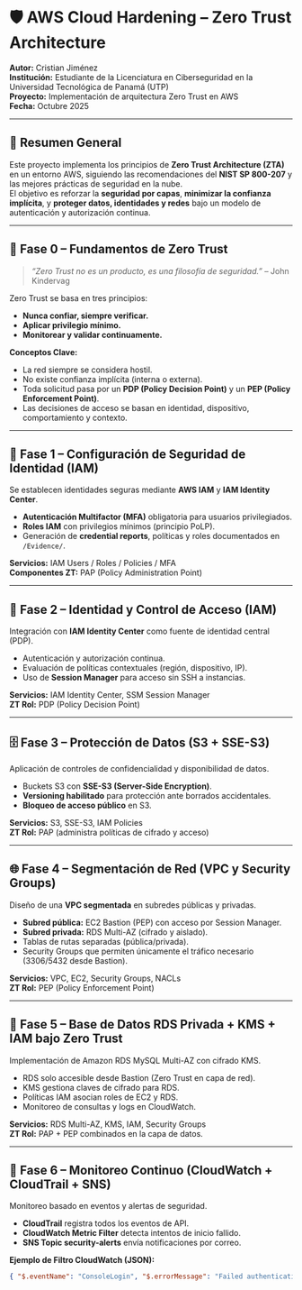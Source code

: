 # 🛡️ AWS Cloud Hardening – Zero Trust Architecture

**Autor:** Cristian Jiménez  
**Institución:** Estudiante de la Licenciatura en Ciberseguridad en la Universidad Tecnológica de Panamá (UTP)  
**Proyecto:** Implementación de arquitectura Zero Trust en AWS  
**Fecha:** Octubre 2025  

---

## 📘 Resumen General

Este proyecto implementa los principios de **Zero Trust Architecture (ZTA)** en un entorno AWS, siguiendo las recomendaciones del **NIST SP 800-207** y las mejores prácticas de seguridad en la nube.  
El objetivo es reforzar la **seguridad por capas**, **minimizar la confianza implícita**, y **proteger datos, identidades y redes** bajo un modelo de autenticación y autorización continua.

---

## 🧩 Fase 0 – Fundamentos de Zero Trust

> _“Zero Trust no es un producto, es una filosofía de seguridad.”_ – John Kindervag  

Zero Trust se basa en tres principios:
- **Nunca confiar, siempre verificar.**  
- **Aplicar privilegio mínimo.**  
- **Monitorear y validar continuamente.**

**Conceptos Clave:**
- La red siempre se considera hostil.  
- No existe confianza implícita (interna o externa).  
- Toda solicitud pasa por un **PDP (Policy Decision Point)** y un **PEP (Policy Enforcement Point)**.  
- Las decisiones de acceso se basan en identidad, dispositivo, comportamiento y contexto.  

---

## 🔐 Fase 1 – Configuración de Seguridad de Identidad (IAM)

Se establecen identidades seguras mediante **AWS IAM** y **IAM Identity Center**.  
- **Autenticación Multifactor (MFA)** obligatoria para usuarios privilegiados.  
- **Roles IAM** con privilegios mínimos (principio PoLP).  
- Generación de **credential reports**, políticas y roles documentados en `/Evidence/`.  

**Servicios:** IAM Users / Roles / Policies / MFA  
**Componentes ZT:** PAP (Policy Administration Point)

---

## 🧠 Fase 2 – Identidad y Control de Acceso (IAM)

Integración con **IAM Identity Center** como fuente de identidad central (PDP).  
- Autenticación y autorización continua.  
- Evaluación de políticas contextuales (región, dispositivo, IP).  
- Uso de **Session Manager** para acceso sin SSH a instancias.  

**Servicios:** IAM Identity Center, SSM Session Manager  
**ZT Rol:** PDP (Policy Decision Point)

---

## 🗄️ Fase 3 – Protección de Datos (S3 + SSE-S3)

Aplicación de controles de confidencialidad y disponibilidad de datos.  
- Buckets S3 con **SSE-S3 (Server-Side Encryption)**.  
- **Versioning habilitado** para protección ante borrados accidentales.  
- **Bloqueo de acceso público** en S3.  

**Servicios:** S3, SSE-S3, IAM Policies  
**ZT Rol:** PAP (administra políticas de cifrado y acceso)

---

## 🌐 Fase 4 – Segmentación de Red (VPC y Security Groups)

Diseño de una **VPC segmentada** en subredes públicas y privadas.  
- **Subred pública:** EC2 Bastion (PEP) con acceso por Session Manager.  
- **Subred privada:** RDS Multi-AZ (cifrado y aislado).  
- Tablas de rutas separadas (pública/privada).  
- Security Groups que permiten únicamente el tráfico necesario (3306/5432 desde Bastion).

**Servicios:** VPC, EC2, Security Groups, NACLs  
**ZT Rol:** PEP (Policy Enforcement Point)

---

## 🧩 Fase 5 – Base de Datos RDS Privada + KMS + IAM bajo Zero Trust

Implementación de Amazon RDS MySQL Multi-AZ con cifrado KMS.  
- RDS solo accesible desde Bastion (Zero Trust en capa de red).  
- KMS gestiona claves de cifrado para RDS.  
- Políticas IAM asocian roles de EC2 y RDS.  
- Monitoreo de consultas y logs en CloudWatch.

**Servicios:** RDS Multi-AZ, KMS, IAM, Security Groups  
**ZT Rol:** PAP + PEP combinados en la capa de datos.

---

## 📡 Fase 6 – Monitoreo Continuo (CloudWatch + CloudTrail + SNS)

Monitoreo basado en eventos y alertas de seguridad.  
- **CloudTrail** registra todos los eventos de API.  
- **CloudWatch Metric Filter** detecta intentos de inicio fallido.  
- **SNS Topic security-alerts** envía notificaciones por correo.  

**Ejemplo de Filtro CloudWatch (JSON):**
```json
{ "$.eventName": "ConsoleLogin", "$.errorMessage": "Failed authentication" }
